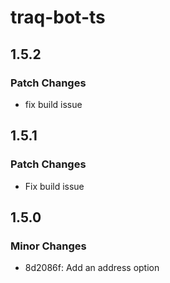 # traq-bot-ts

## 1.5.2

### Patch Changes

- fix build issue

## 1.5.1

### Patch Changes

- Fix build issue

## 1.5.0

### Minor Changes

- 8d2086f: Add an address option
